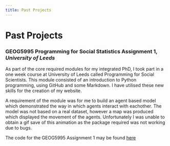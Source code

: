 ```yaml
---
title: Past Projects
---
```

<!--Page theme shown in _config.yml file as 'Jekyll Minimal' theme by GitHub user OrderedList (https://github.com/orderedlist/minimal). All content below is my work.-->

<!--Page header-->
# Past Projects

<!--Project title header with University of Leeds in italics-->
### GEOG5995 Programming for Social Statistics Assignment 1, *University of Leeds*

As part of the core required modules for my integrated PhD, I took part in a one week course at University of Leeds called Programming for Social Scientists.
This module consisted of an introduction to Python programming, using GitHub and some Markdown. I have utilised these new skills for the creation of my website.

A requirement of the module was for me to build an agent based model which demonstrated the way in which agents interact with eachother. The model was not based on a real dataset,
however a map was produced which displayed the movement of the agents. Unfortunately I was unable to obtain a gif save of this animation as the package required 
was not working due to bugs.

<!--Link to repo with assignment 1 code-->
The code for the GEOG5995 Assignment 1 may be found [here](https://github.com/lkelly36/AgentBasedModel.md)



